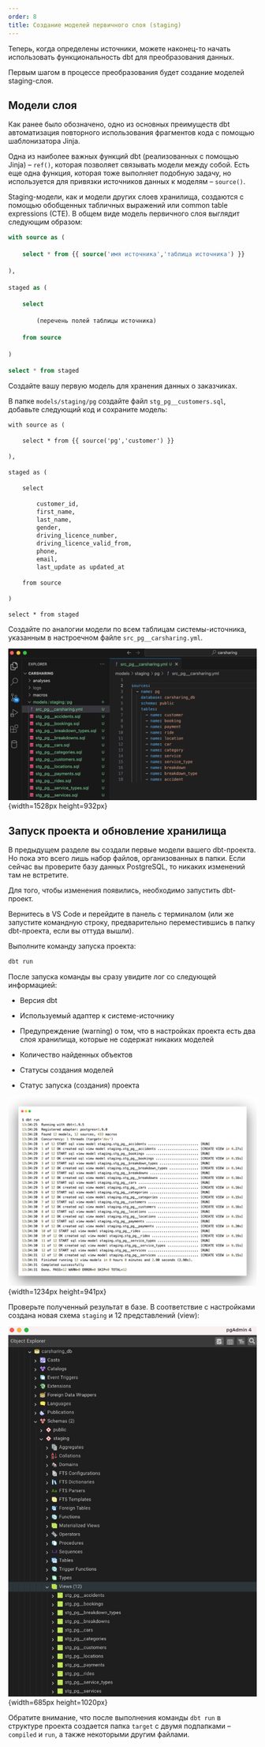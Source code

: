 ```yaml
---
order: 8
title: Создание моделей первичного слоя (staging)
---
```


Теперь, когда определены источники, можете наконец-то начать использовать функциональность dbt для преобразования данных.

Первым шагом в процессе преобразования будет создание моделей staging-слоя.

## Модели слоя

Как ранее было обозначено, одно из основных преимуществ dbt автоматизация повторного использования фрагментов кода с помощью шаблонизатора Jinja.

<note type="lab" title="Примечание">

Одна из наиболее важных функций dbt (реализованных с помощью Jinja) – `ref()`, которая позволяет связывать модели между собой. Есть еще одна функция, которая тоже выполняет подобную задачу, но используется для привязки источников данных к моделям – `source()`.

</note>

Staging-модели, как и модели других слоев хранилища, создаются с помощью обобщенных табличных выражений или common table expressions (CTE). В общем виде модель первичного слоя выглядит следующим образом:

```sql
with source as (
    
    select * from {{ source('имя источника','таблица источника') }}

),

staged as (

    select
    
        (перечень полей таблицы источника)
    
    from source

)

select * from staged
```

Создайте вашу первую модель для хранения данных о заказчиках.

В папке  `models/staging/pg` создайте файл `stg_pg__customers.sql`, добавьте следующий код и сохраните модель:

```PostgreSQL
with source as (
    
    select * from {{ source('pg','customer') }}

),

staged as (

    select
    
        customer_id,
        first_name,
        last_name,
        gender,
        driving_licence_number,
        driving_licence_valid_from,
        phone,
        email,
        last_update as updated_at   
    
    from source

)

select * from staged
```

Создайте по аналогии модели по всем таблицам системы-источника, указанным в настроечном файле `src_pg__carsharing.yml`.

![](./sozdanie-modeley-pervichnogo-sloya-staging.png "Рисунок 19. Модели staging-слоя"){width=1528px height=932px}

## Запуск проекта и обновление хранилища

В предыдущем разделе вы создали первые модели вашего dbt-проекта. Но пока это всего лишь набор файлов, организованных в папки. Если сейчас вы проверите базу данных PostgreSQL, то никаких изменений там не встретите.

Для того, чтобы изменения появились, необходимо запустить dbt-проект.

Вернитесь в VS Code и перейдите в панель с терминалом (или же запустите командную строку, предварительно переместившись в папку dbt-проекта, если вы оттуда вышли).

Выполните команду запуска проекта:

```bash
dbt run
```

После запуска команды вы сразу увидите лог со следующей информацией:

-  Версия dbt

-  Используемый адаптер к системе-источнику

-  Предупреждение (warning) о том, что в настройках проекта есть два слоя хранилища, которые не содержат никаких моделей

-  Количество найденных объектов

-  Статусы создания моделей

-  Статус запуска (создания) проекта

![](./sozdanie-modeley-pervichnogo-sloya-staging-2.png "Рисунок 20. Результат запуск проекта (создание staging-моделей)"){width=1234px height=941px}

Проверьте полученный результат в базе. В соответствие с настройками создана новая схема `staging` и 12 представлений (view):

![](./sozdanie-modeley-pervichnogo-sloya-staging-3.png "Рисунок 21. Создание схемы и представлений первичного слоя"){width=685px height=1020px}

Обратите внимание, что после выполнения команды `dbt run` в структуре проекта создается папка `target` с двумя подпапками – `compiled` и `run`, а также некоторыми другим файлами.



